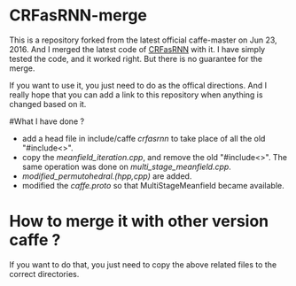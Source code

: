 # CRFasRNN-merge
This is a repository forked from the latest official caffe-master on Jun 23, 2016. And I merged the latest code of [CRFasRNN](https://github.com/torrvision/crfasrnn) with it. I have simply tested the code, and it worked right. But there is no guarantee for the merge.

If you want to use it, you just need to do as the offical directions. And I really hope that you can add a link to this repository when anything is changed based on it.

#What I have done ?
- add a head file in include/caffe *crfasrnn* to take place of all the old "#include<>".
- copy the *meanfield_iteration.cpp*, and remove the old "#include<>". The same operation was done on *multi_stage_meanfield.cpp*.
- *modified_permutohedral.(hpp,cpp)* are added.
- modified the *caffe.proto* so that MultiStageMeanfield became available.

# How to merge it with other version caffe ?
If you want to do that, you just need to copy the above related files to the correct directories.